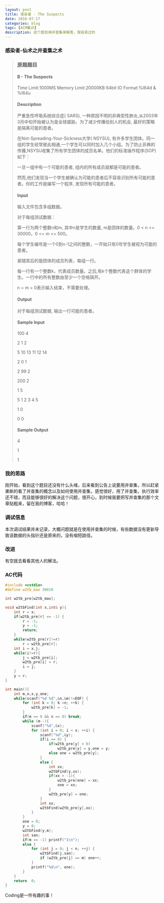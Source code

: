 ```yaml
---
layout: post
title: 感染者 - The Suspects
date: 2016-07-17
categories: blog
tags: [ACM集训]
description: 这个题目用并查集来解答，很容易过的
---
```


### 感染者-仙术之并查集之术

> ### 原题题目
>
> #### B - The Suspects
>Time Limit:1000MS     Memory Limit:20000KB     64bit IO Format:%I64d & %I64u
>
>#### Description
>严重急性呼吸系统综合症( SARS), 一种原因不明的非典型性肺炎,从2003年3月中旬开始被认为是全球威胁。为了减少传播给别人的机会, 最好的策略是隔离可能的患者。
>
>在Not-Spreading-Your-Sickness大学( NSYSU), 有许多学生团体。同一组的学生经常彼此相通,一个学生可以同时加入几个小组。为了防止非典的传播,NSYSU收集了所有学生团体的成员名单。他们的标准操作程序(SOP)如下：
>
>一旦一组中有一个可能的患者, 组内的所有成员就都是可能的患者。
>
>然而,他们发现当一个学生被确认为可能的患者后不容易识别所有可能的患者。你的工作是编写一个程序, 发现所有可能的患者。
>
>#### Input
>输入文件包含多组数据。
>
>对于每组测试数据：
>
>第一行为两个整数n和m, 其中n是学生的数量, m是团体的数量。0 < n <= 30000，0 <= m <= 500。
>
>
>每个学生编号是一个0到n-1之间的整数，一开始只有0号学生被视为可能的患者。
>
>紧随其后的是团体的成员列表，每组一行。
>
>每一行有一个整数k，代表成员数量。之后,有k个整数代表这个群体的学生。一行中的所有整数由至少一个空格隔开。
>
>n = m = 0表示输入结束，不需要处理。
>
>#### Output
>对于每组测试数据, 输出一行可能的患者。
>
>#### Sample Input
>100 4
>
>2 1 2
>
>5 10 13 11 12 14
>
>2 0 1
>
>2 99 2
>
>200 2
>
>1 5
>
>5 1 2 3 4 5
>
>1 0
>
>0 0
>
>#### Sample Output
>4
>
>1
>
>1

### 我的思路
刚开始，看到这个题目还没有什么头绪，后来看到公告上说要用并查集，所以赶紧果断的看了并查集的概念以及如何使用并查集，感觉很好，用了并查集，执行效率还不错，而且能够很好的解决这个问题，很开心，到时候我要把写并查集的那个文章贴粗来，留在我的博客，哈哈！

### 调试信息
本次调试结果并未记录，大概问题就是在使用并查集的时候，有些数据没有更新导致该数据的头指针还是原来的，没有缩短路径。

### 改进
有空就去看看其他人的解法。

### AC代码
```c++
#include <cstdio>
#define w2tb_max 30010

int w2tb_pre[w2tb_max];

void w2tbFind(int x,int& y){
    int r = x;
    if(w2tb_pre[r] == -1) {
        r = -1;
        y = -1;
        return;
    }
    while(w2tb_pre[r]!=r)
        r = w2tb_pre[r];
    int i = x,j;
    while(i!=r){
        j = w2tb_pre[i];
        w2tb_pre[i] = r;
        i = j;
    }
    y = r;
}

int main(){
    int m,n,x,y,one;
    while(scanf("%d %d",&n,&m)!=EOF) {
        for (int k = 0; k <n; ++k) {
            w2tb_pre[k] = -1;
        }
        if(m == 0 && n == 0) break;
        while (m--){
            scanf("%d",&x);
            for (int i = 0; i < x; ++i) {
                scanf("%d",&y);
                if(i == 0) {
                    if(w2tb_pre[y] < 0)
                        w2tb_pre[y] = y,one = y;
                    else one = w2tb_pre[y];
                }
                else {
                    int xx;
                    w2tbFind(y,xx);
                    if(xx > -1){
                        w2tb_pre[one] = xx;
                        one = xx;
                    }
                    w2tb_pre[y] = one;
                }
                int xx;
                w2tbFind(w2tb_pre[y],xx);
            }
        }
        one = 0;
        y = 0;
        w2tbFind(y,m);
        int san;
        if(m == -1) printf("1\n");
        else {
            for (int j = 0; j < n; ++j) {
                w2tbFind(j,san);
                if (w2tb_pre[j] == m) one++;
            }
            printf("%d\n", one);
        }
    }
    return  0;
}

```
Coding是一件有趣的事！
